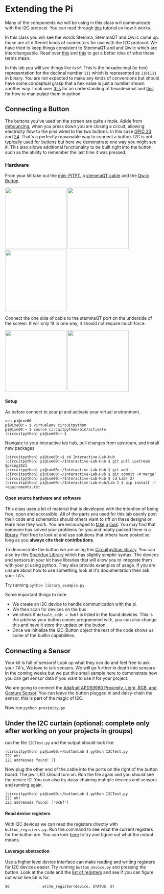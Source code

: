# Extending the Pi

Many of the components we will be using in this class will communicate with the I2C protocol. You can read through [this](https://learn.sparkfun.com/tutorials/i2c/all) tutorial on how it works.

In this class you will see the words Stemma, StemmaQT and Qwiic come up. these are all different kinds of connectors for use with the I2C protocol. We have tried to keep things consistent to StemmaQT and and Qwiic which are interchangeable. Read over [this](https://learn.adafruit.com/introducing-adafruit-stemma-qt/what-is-stemma) and [this](https://www.sparkfun.com/qwiic#overview) to get a better idea of what these terms mean.

In this lab you will see things like `0x6f`. This is the hexadecimal (or hex) representation for the decimal number `111` which is represented as `1101111` in binary. You are not expected to make any kinds of conversions but should have some conceptual grasp that a hex value is just a number shown another way. Look over [this](https://learn.sparkfun.com/tutorials/hexadecimal/introduction) for an understanding of hexadecimal and [this](https://towardsdatascience.com/binary-hex-and-octal-in-python-20222488cee1) for how to manipulate them in python.

## Connecting a Button

The buttons you've used on the screen are quite simple. Aside from [debouncing](https://learn.adafruit.com/make-it-switch/debouncing), when you press down you are closing a circuit, allowing electricity flow to the pins wired to the two buttons. In this case [GPIO 23](https://pinout.xyz/pinout/pin16_gpio23) and [24](https://pinout.xyz/pinout/pin18_gpio24). That's a perfectly reasonable way to connect a button. I2C is not typically used for buttons but here we demonstrate one way you might see it. This also allows additional functionality to be built right into the button, such as the ability to remember the last time it was pressed. 

### Hardware

From your kit take out the [mini-PiTFT](https://learn.adafruit.com/adafruit-mini-pitft-135x240-color-tft-add-on-for-raspberry-pi), a [stemmaQT cable](https://www.adafruit.com/product/4210) and the [Qwiic Button](https://www.sparkfun.com/products/16842). <p float="left">
  <img src="https://cdn-learn.adafruit.com/assets/assets/000/082/842/large1024/adafruit_products_4393_iso_ORIG_2019_10.jpg" height="200" />
  <img src="https://cdn-shop.adafruit.com/970x728/4210-02.jpg" height="200">
  <img src="https://cdn.sparkfun.com//assets/parts/1/5/7/6/7/16842-SparkFun_Qwiic_Button_-_Green_LED-01.jpg" height="200">
</p>

Connect the one side of cable to the stemmaQT port on the underside of the screen. It will only fit in one way, it should not require much force.

<p float="left">
<img src="https://cdn-learn.adafruit.com/assets/assets/000/087/539/medium640/adafruit_products_4393_quarter_ORIG_2019_10.jpg?1579991932" height="200" />
<img src="https://cdn-learn.adafruit.com/assets/assets/000/082/861/original/adafruit_products_image.png" height="200">
</p>

#### Setup
As before connect to your pi and activate your virtual environment.

```
ssh pi@ixe00
pi@ixe00:~ $ virtualenv circuitpython
pi@ixe00:~ $ source circuitpython/bin/activate
(circuitpython) pi@ixe00:~ $ 

```

Navigate to your interactive lab hub, pull changes from upstream, and install new packages

```
(circuitpython) pi@ixe00:~$ cd Interactive-Lab-Hub
(circuitpython) pi@ixe00:~/Interactive-Lab-Hub $ git pull upstream Spring2021
(circuitpython) pi@ixe00:~/Interactive-Lab-Hub $ git add .
(circuitpython) pi@ixe00:~/Interactive-Lab-Hub $ git commit -m'merge'
(circuitpython) pi@ixe00:~/Interactive-Lab-Hub $ cd Lab\ 2/
(circuitpython) pi@ixe00:~/Interactive-Lab-Hub/Lab 2 $ pip install -r requirements.txt
```

#### Open source hardware and software

This class uses a lot of material that is developed with the intention of being free, open and accessible. All of the parts you used for this lab openly post their code and schematics should others want to riff on these designs or learn how they work. You are encouraged to [take](https://learn.adafruit.com/adafruit-mini-pitft-135x240-color-tft-add-on-for-raspberry-pi/downloads) [a](https://www.raspberrypi.org/documentation/hardware/raspberrypi/schematics/rpi_SCH_4b_4p0_reduced.pdf) [look](https://github.com/sparkfun/Qwiic_Button). You may find that someone has solved your problems for you and neatly packed them in a [library](https://github.com/gmparis/CircuitPython_I2C_Button). Feel free to look at and use solutions that others have posted so long as you **always cite their contributions**. 

To demonstrate the button we are using this [Circuitpython library](https://github.com/gmparis/CircuitPython_I2C_Button). You can also try this [Sparkfun Library](https://github.com/sparkfun/Qwiic_Button_Py) which has slightly simpler syntax. The devices and sensors in your kit have libraries that will allow you to integrate them with your pi using python. They also provide examples of usage. If you are unsure about how to use something look at it's documentation then ask your TA's.

Try running `python library_example.py`. 

Some important things to note:

 * We create an I2C device to handle communication with the pi.
 * We then scan for devices on the bus
 * we check if `default_addr = 0x6f` is listed in the found devices. This is the address your button comes programmed with, you can also change this and have it store the update on the button.
 * Once we initialize the I2C_Button object the rest of the code shows us some of the builtin capabilities.

## Connecting a Sensor

Your kit is full of sensors! Look up what they can do and feel free to ask your TA's, We love to talk sensors. We will go further in depth into sensors in the coming weeks but we put this small sample here  to demonstrate how you can get sensor data if you want to use it for your project.

We are going to connect the [Adafruit APDS9960 Proximity, Light, RGB, and Gesture Sensor](https://www.adafruit.com/product/3595). You can leave the button plugged in and daisy-chain the sensor, this is part of the magic of I2C.

Now run `python proximity.py`

 
## Under the I2C curtain (optional: complete only after working on your projects in groups)

run the file `I2CTest.py` and the output should look like:

```
(circuitpython) pi@ixe00:~/buttonLab $ python I2CTest.py 
I2C ok!
I2C addresses found: []

```

Now plug the other end of the cable into the ports on the right of the button board. The pwr LED should turn on. Run the file again and you should see the device ID. You can also try daisy chaining multiple devices and sensors and running again.

```
(circuitpython) pi@ixe00:~/buttonLab $ python I2CTest.py 
I2C ok!
I2C addresses found: ['0x6f']
```
#### Read device registers

With I2C devices we can read the registers directly with `button_registers.py`. Run the command to see what the current registers for the button are. You can look [here](https://cdn.sparkfun.com/assets/learn_tutorials/1/1/0/8/Qwiic_Button_I2C_Register_Map.pdf) to try and figure out what the output means.

#### Leverage abstraction

Use a higher level device interface can make reading and writing registers for I2C devices easier. Try running `button_device.py` and pressing the button. Look at the code and the [list of registers](https://cdn.sparkfun.com/assets/learn_tutorials/1/1/0/8/Qwiic_Button_I2C_Register_Map.pdf) and see if you can figure out what line 56 is for.

```
56               write_register(device, STATUS, 0)
```
